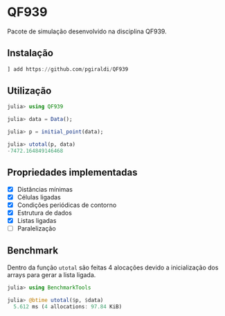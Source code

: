 # QF939

Pacote de simulação desenvolvido na disciplina QF939.

## Instalação

```julia
] add https://github.com/pgiraldi/QF939
```

## Utilização

```julia
julia> using QF939

julia> data = Data();

julia> p = initial_point(data);

julia> utotal(p, data)
-7472.164849146468
```

## Propriedades implementadas

- [x] Distâncias mínimas
- [x] Células ligadas
- [x] Condições periódicas de contorno
- [x] Estrutura de dados
- [x] Listas ligadas
- [ ] Paralelização

## Benchmark

Dentro da função `utotal` são feitas 4 alocações devido a inicialização dos arrays para gerar a lista ligada.

```julia
julia> using BenchmarkTools

julia> @btime utotal($p, $data)
  5.612 ms (4 allocations: 97.84 KiB)
```
